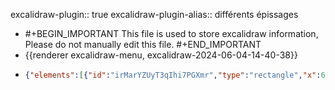 excalidraw-plugin:: true
excalidraw-plugin-alias:: différents épissages

- #+BEGIN_IMPORTANT
  This file is used to store excalidraw information, Please do not manually edit this file.
  #+END_IMPORTANT
- {{renderer excalidraw-menu, excalidraw-2024-06-04-14-40-38}}
- ```json
  {"elements":[{"id":"irMarYZUyT3qIhi7PGXmr","type":"rectangle","x":604,"y":198,"width":286,"height":223,"angle":0,"strokeColor":"#1971c2","backgroundColor":"transparent","fillStyle":"solid","strokeWidth":2,"strokeStyle":"solid","roughness":1,"opacity":100,"groupIds":[],"frameId":null,"roundness":{"type":3},"seed":1352145595,"version":40,"versionNonce":1923836539,"isDeleted":false,"boundElements":[{"type":"text","id":"KRB7S4qwtzFC4FJuEXDKJ"},{"id":"6E-n-1L38mJYtgp_qJyTC","type":"arrow"},{"id":"ZDoD-uWoZapxyEJOrCCf9","type":"arrow"}],"updated":1717505026143,"link":null,"locked":false},{"id":"KRB7S4qwtzFC4FJuEXDKJ","type":"text","x":652.2801055908203,"y":297,"width":189.43978881835938,"height":25,"angle":0,"strokeColor":"#1971c2","backgroundColor":"transparent","fillStyle":"solid","strokeWidth":2,"strokeStyle":"solid","roughness":1,"opacity":100,"groupIds":[],"frameId":null,"roundness":null,"seed":2147005525,"version":60,"versionNonce":1878183605,"isDeleted":false,"boundElements":null,"updated":1717505026143,"link":null,"locked":false,"text":"pré-ARNm messager","fontSize":20,"fontFamily":1,"textAlign":"center","verticalAlign":"middle","baseline":18,"containerId":"irMarYZUyT3qIhi7PGXmr","originalText":"pré-ARNm messager","lineHeight":1.25},{"id":"uHiYM32gAQLCrEJHbG4dB","type":"text","x":699,"y":301,"width":9.999984741210938,"height":25,"angle":0,"strokeColor":"#1e1e1e","backgroundColor":"transparent","fillStyle":"solid","strokeWidth":2,"strokeStyle":"solid","roughness":1,"opacity":100,"groupIds":[],"frameId":null,"roundness":null,"seed":715324667,"version":3,"versionNonce":1295882011,"isDeleted":true,"boundElements":null,"updated":1717504961989,"link":null,"locked":false,"text":"","fontSize":20,"fontFamily":1,"textAlign":"left","verticalAlign":"top","baseline":18,"containerId":null,"originalText":"","lineHeight":1.25},{"id":"zw2kemMvVgY5KMKI3FvoX","type":"rectangle","x":502,"y":516,"width":122,"height":86,"angle":0,"strokeColor":"#e03131","backgroundColor":"transparent","fillStyle":"solid","strokeWidth":2,"strokeStyle":"solid","roughness":1,"opacity":100,"groupIds":[],"frameId":null,"roundness":{"type":3},"seed":1234192731,"version":106,"versionNonce":1617029397,"isDeleted":false,"boundElements":[{"type":"text","id":"WQ3oLoZt0aB3nWh9EEHAo"},{"id":"4bt--imIHGQZYvc6zQioh","type":"arrow"}],"updated":1717505001558,"link":null,"locked":false},{"id":"WQ3oLoZt0aB3nWh9EEHAo","type":"text","x":514.6900634765625,"y":546.5,"width":96.619873046875,"height":25,"angle":0,"strokeColor":"#e03131","backgroundColor":"transparent","fillStyle":"solid","strokeWidth":2,"strokeStyle":"solid","roughness":1,"opacity":100,"groupIds":[],"frameId":null,"roundness":null,"seed":2038358747,"version":107,"versionNonce":1037868731,"isDeleted":false,"boundElements":null,"updated":1717505001558,"link":null,"locked":false,"text":"epissage 1","fontSize":20,"fontFamily":1,"textAlign":"center","verticalAlign":"middle","baseline":18,"containerId":"zw2kemMvVgY5KMKI3FvoX","originalText":"epissage 1","lineHeight":1.25},{"id":"Eg3AerWvghOQ6he1T2Ve_","type":"rectangle","x":823,"y":510,"width":122,"height":86,"angle":0,"strokeColor":"#2f9e44","backgroundColor":"transparent","fillStyle":"solid","strokeWidth":2,"strokeStyle":"solid","roughness":1,"opacity":100,"groupIds":[],"frameId":null,"roundness":{"type":3},"seed":2081828949,"version":147,"versionNonce":1329026325,"isDeleted":false,"boundElements":[{"type":"text","id":"0wl20TFhxK0Esi5Es5Pti"},{"id":"ZDoD-uWoZapxyEJOrCCf9","type":"arrow"},{"id":"QiAJ20tPepIe64RiLc0ZL","type":"arrow"}],"updated":1717505008442,"link":null,"locked":false},{"id":"0wl20TFhxK0Esi5Es5Pti","type":"text","x":831.2800674438477,"y":540.5,"width":105.43986511230469,"height":25,"angle":0,"strokeColor":"#2f9e44","backgroundColor":"transparent","fillStyle":"solid","strokeWidth":2,"strokeStyle":"solid","roughness":1,"opacity":100,"groupIds":[],"frameId":null,"roundness":null,"seed":467889019,"version":147,"versionNonce":1650717371,"isDeleted":false,"boundElements":null,"updated":1717505008442,"link":null,"locked":false,"text":"epissage 2","fontSize":20,"fontFamily":1,"textAlign":"center","verticalAlign":"middle","baseline":18,"containerId":"Eg3AerWvghOQ6he1T2Ve_","originalText":"epissage 2","lineHeight":1.25},{"id":"yw47dKVT7dcgoW-SXYdpK","type":"rectangle","x":503,"y":718,"width":116,"height":97,"angle":0,"strokeColor":"#e03131","backgroundColor":"transparent","fillStyle":"solid","strokeWidth":2,"strokeStyle":"solid","roughness":1,"opacity":100,"groupIds":[],"frameId":null,"roundness":{"type":3},"seed":2064380469,"version":78,"versionNonce":315489909,"isDeleted":false,"boundElements":[{"type":"text","id":"gnGI3VHn3tzvnA0BhrO6i"},{"id":"4bt--imIHGQZYvc6zQioh","type":"arrow"}],"updated":1717505001558,"link":null,"locked":false},{"id":"gnGI3VHn3tzvnA0BhrO6i","type":"text","x":532.8700332641602,"y":754,"width":56.25993347167969,"height":25,"angle":0,"strokeColor":"#e03131","backgroundColor":"transparent","fillStyle":"solid","strokeWidth":2,"strokeStyle":"solid","roughness":1,"opacity":100,"groupIds":[],"frameId":null,"roundness":null,"seed":31073717,"version":71,"versionNonce":1206849371,"isDeleted":false,"boundElements":null,"updated":1717505001558,"link":null,"locked":false,"text":"prot 1","fontSize":20,"fontFamily":1,"textAlign":"center","verticalAlign":"middle","baseline":18,"containerId":"yw47dKVT7dcgoW-SXYdpK","originalText":"prot 1","lineHeight":1.25},{"id":"g8Gclhzl83-a0HHebEbQa","type":"rectangle","x":824,"y":712,"width":116,"height":97,"angle":0,"strokeColor":"#2f9e44","backgroundColor":"transparent","fillStyle":"solid","strokeWidth":2,"strokeStyle":"solid","roughness":1,"opacity":100,"groupIds":[],"frameId":null,"roundness":{"type":3},"seed":385310133,"version":118,"versionNonce":1544940149,"isDeleted":false,"boundElements":[{"type":"text","id":"O7snPvztCRyoSLajzjSCK"},{"id":"QiAJ20tPepIe64RiLc0ZL","type":"arrow"}],"updated":1717505008443,"link":null,"locked":false},{"id":"O7snPvztCRyoSLajzjSCK","type":"text","x":849.4600372314453,"y":748,"width":65.07992553710938,"height":25,"angle":0,"strokeColor":"#2f9e44","backgroundColor":"transparent","fillStyle":"solid","strokeWidth":2,"strokeStyle":"solid","roughness":1,"opacity":100,"groupIds":[],"frameId":null,"roundness":null,"seed":2097038363,"version":111,"versionNonce":141288283,"isDeleted":false,"boundElements":null,"updated":1717505008443,"link":null,"locked":false,"text":"prot 2","fontSize":20,"fontFamily":1,"textAlign":"center","verticalAlign":"middle","baseline":18,"containerId":"g8Gclhzl83-a0HHebEbQa","originalText":"prot 2","lineHeight":1.25},{"id":"s6ssRjagZ2sl1dUs2brXW","type":"text","x":606,"y":1000,"width":9.999984741210938,"height":25,"angle":0,"strokeColor":"#1e1e1e","backgroundColor":"transparent","fillStyle":"solid","strokeWidth":2,"strokeStyle":"solid","roughness":1,"opacity":100,"groupIds":[],"frameId":null,"roundness":null,"seed":1145228309,"version":3,"versionNonce":276433301,"isDeleted":true,"boundElements":null,"updated":1717504961989,"link":null,"locked":false,"text":"","fontSize":20,"fontFamily":1,"textAlign":"left","verticalAlign":"top","baseline":18,"containerId":null,"originalText":"","lineHeight":1.25},{"id":"7XKSeuE2NYxDm0MYg-KSh","type":"text","x":561,"y":951,"width":9.999984741210938,"height":25,"angle":0,"strokeColor":"#1e1e1e","backgroundColor":"transparent","fillStyle":"solid","strokeWidth":2,"strokeStyle":"solid","roughness":1,"opacity":100,"groupIds":[],"frameId":null,"roundness":null,"seed":433791387,"version":3,"versionNonce":1395967547,"isDeleted":true,"boundElements":null,"updated":1717504961989,"link":null,"locked":false,"text":"","fontSize":20,"fontFamily":1,"textAlign":"left","verticalAlign":"top","baseline":18,"containerId":null,"originalText":"","lineHeight":1.25},{"id":"6E-n-1L38mJYtgp_qJyTC","type":"arrow","x":732,"y":424,"width":117,"height":97,"angle":0,"strokeColor":"#e03131","backgroundColor":"transparent","fillStyle":"solid","strokeWidth":2,"strokeStyle":"solid","roughness":1,"opacity":100,"groupIds":[],"frameId":null,"roundness":{"type":2},"seed":902256603,"version":88,"versionNonce":1037068245,"isDeleted":false,"boundElements":null,"updated":1717505001558,"link":null,"locked":false,"points":[[0,0],[-117,97]],"lastCommittedPoint":null,"startBinding":{"elementId":"irMarYZUyT3qIhi7PGXmr","focus":-0.443649805881151,"gap":3},"endBinding":null,"startArrowhead":null,"endArrowhead":"arrow"},{"id":"ZDoD-uWoZapxyEJOrCCf9","type":"arrow","x":763,"y":422,"width":117,"height":86,"angle":0,"strokeColor":"#2f9e44","backgroundColor":"transparent","fillStyle":"solid","strokeWidth":2,"strokeStyle":"solid","roughness":1,"opacity":100,"groupIds":[],"frameId":null,"roundness":{"type":2},"seed":1438279765,"version":65,"versionNonce":1866126293,"isDeleted":false,"boundElements":null,"updated":1717505008443,"link":null,"locked":false,"points":[[0,0],[117,86]],"lastCommittedPoint":null,"startBinding":{"elementId":"irMarYZUyT3qIhi7PGXmr","focus":0.465069939037623,"gap":1},"endBinding":{"elementId":"Eg3AerWvghOQ6he1T2Ve_","focus":0.4788362362557165,"gap":2},"startArrowhead":null,"endArrowhead":"arrow"},{"id":"4bt--imIHGQZYvc6zQioh","type":"arrow","x":561,"y":604,"width":2,"height":107,"angle":0,"strokeColor":"#e03131","backgroundColor":"transparent","fillStyle":"solid","strokeWidth":2,"strokeStyle":"solid","roughness":1,"opacity":100,"groupIds":[],"frameId":null,"roundness":{"type":2},"seed":1351413525,"version":17,"versionNonce":329935867,"isDeleted":false,"boundElements":null,"updated":1717505001558,"link":null,"locked":false,"points":[[0,0],[-2,107]],"lastCommittedPoint":null,"startBinding":{"elementId":"zw2kemMvVgY5KMKI3FvoX","focus":0.018750945108120372,"gap":2},"endBinding":{"elementId":"yw47dKVT7dcgoW-SXYdpK","focus":-0.05156274789782644,"gap":7},"startArrowhead":null,"endArrowhead":"arrow"},{"id":"QiAJ20tPepIe64RiLc0ZL","type":"arrow","x":883,"y":598,"width":2,"height":107,"angle":0,"strokeColor":"#2f9e44","backgroundColor":"transparent","fillStyle":"solid","strokeWidth":2,"strokeStyle":"solid","roughness":1,"opacity":100,"groupIds":[],"frameId":null,"roundness":{"type":2},"seed":2090373979,"version":63,"versionNonce":1433190395,"isDeleted":false,"boundElements":null,"updated":1717505008443,"link":null,"locked":false,"points":[[0,0],[-2,107]],"lastCommittedPoint":null,"startBinding":{"elementId":"Eg3AerWvghOQ6he1T2Ve_","focus":0.0025706940874035997,"gap":2},"endBinding":{"elementId":"g8Gclhzl83-a0HHebEbQa","focus":-0.03458670474377281,"gap":7},"startArrowhead":null,"endArrowhead":"arrow"}],"files":{},"appState":{"gridSize":null,"viewBackgroundColor":"#ffffff","zoom":{"value":1},"offsetTop":20,"offsetLeft":0,"scrollX":0,"scrollY":-126,"viewModeEnabled":false,"zenModeEnabled":false}}
  ```